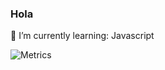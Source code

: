 ### Hola 
🌱 I’m currently learning: Javascript

<!--
**VindictiveSavage/VindictiveSavage** is a ✨ _special_ ✨ repository because its `README.md` (this file) appears on your GitHub profile.

Here are some ideas to get you started:

- 🔭 I’m currently working on ...
###🌱 I’m currently learning ...
- 👯 I’m looking to collaborate on ...
- 🤔 I’m looking for help with ...
- 💬 Ask me about ...
- 📫 How to reach me: ...
- 😄 Pronouns: ...
- ⚡ Fun fact: ...
-->

![Metrics](https://metrics.lecoq.io/VindictiveSavage?template=classic&isocalendar=1&languages=1&stars=1&isocalendar.duration=full-year&stars.limit=3&config.timezone=America%2FNew_York&config.animated=true)

